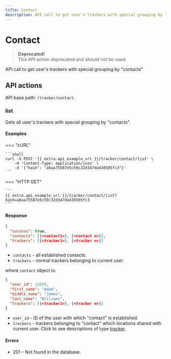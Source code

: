 ```yaml
---
title: Contact
description: API call to get user's trackers with special grouping by "contacts"
---
```

# Contact 

<!-- theme: warning -->
> **Deprecated!**<br>
> This API action deprecated and should not be used.

API call to get user's trackers with special grouping by "contacts"


## API actions

API base path: `/tracker/contact`.

### list

Gets all user's trackers with special grouping by "contacts".

#### Examples

=== "cURL"

    ```shell
    curl -X POST '{{ extra.api_example_url }}/tracker/contact/list' \
        -H 'Content-Type: application/json' \
        -d '{"hash": "a6aa75587e5c59c32d347da438505fc3"}'
    ```

=== "HTTP GET"

    ```
    {{ extra.api_example_url }}/tracker/contact/list?hash=a6aa75587e5c59c32d347da438505fc3
    ```

#### Response

```json
{
  "success": true,
  "contacts": [{<contact1>}, {<contact n>}],
  "trackers": [{<tracker1>}, {<tracker n>}]
}
```

* `contacts` - all established contacts.
* `trackers` - normal trackers belonging to current user.

where `contact` object is:

```json
{
  "user_id": 12059,
  "first_name": "Adam",
  "middle_name": "James",
  "last_name": "Williams",
  "trackers": [{<tracker1>}, {<tracker n>}]
}
```

* `user_id` - ID of the user with which "contact" is established.
* `trackers` - trackers belonging to "contact" which locations shared with current user.
Click to see descriptions of type [tracker](index.md#tracker-object-structure).

#### Errors

* 201 – Not found in the database.
